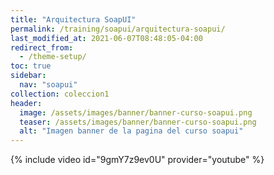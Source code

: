 ```yaml
---
title: "Arquitectura SoapUI"
permalink: /training/soapui/arquitectura-soapui/
last_modified_at: 2021-06-07T08:48:05-04:00
redirect_from:
  - /theme-setup/
toc: true
sidebar:
  nav: "soapui"
collection: coleccion1
header:
  image: /assets/images/banner/banner-curso-soapui.png
  teaser: /assets/images/banner/banner-curso-soapui.png
  alt: "Imagen banner de la pagina del curso soapui"
---
```


{% include video id="9gmY7z9ev0U" provider="youtube" %}
